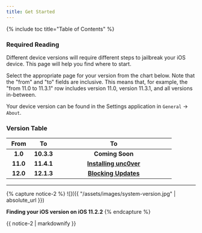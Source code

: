 ```yaml
---
title: Get Started
---
```


{% include toc title="Table of Contents" %}

### Required Reading

Different device versions will require different steps to jailbreak your iOS device. This page will help you find where to start.

Select the appropriate page for your version from the chart below. Note that the "from" and "to" fields are inclusive. This means that, for example, the "from 11.0 to 11.3.1" row includes version 11.0, version 11.3.1, and all versions in-between.

Your device version can be found in the Settings application in `General` -> `About`.

### Version Table

<table>
  <colgroup>
    <col span="1" style="width: 15%;">
    <col span="1" style="width: 15%;">
    <col span="1" style="width: 70%;">
    <!--<col span="1" style="width: 25%;">
    <col span="1" style="width: 25%;">
    <col span="1" style="width: 30%;">-->
  </colgroup>
  <thead>
    <tr>
      <th style="text-align: center; font-weight: bold;">From</th>
      <th style="text-align: center; font-weight: bold;">To</th>
      <th style="text-align: center; font-weight: bold;">To</th>
      <!--<th style="text-align: center; font-weight: bold;">32-bit</th>
      <th style="text-align: center; font-weight: bold;">64-bit</th>
      <th style="text-align: center; font-weight: bold;">No Headphone Jack</th>-->
    </tr>
  </thead>
  <tbody>
    <!--<tr>
      <td style="text-align: center; font-weight: bold;">1.0</td>
      <td style="text-align: center; font-weight: bold;">9.1</td>
      <td style="text-align: center; font-weight: bold;" colspan="3">Coming Soon</td>
    </tr>
      <tr>
      <td style="text-align: center; font-weight: bold;">9.2</td>
      <td style="text-align: center; font-weight: bold;">9.3.3</td>
      <td style="text-align: center; font-weight: bold;">Coming Soon</td>
      <td style="text-align: center; font-weight: bold;"><a href="installing-pangu933">Installing Pangu933</a></td>
      <td style="text-align: center; font-weight: bold;">N/A</td>
    </tr>
      <tr>
      <td style="text-align: center; font-weight: bold;">10.0</td>
      <td style="text-align: center; font-weight: bold;">10.2</td>
      <td style="text-align: center; font-weight: bold;"><a href="installing-h3lix">Installing h3lix</a></td>
      <td style="text-align: center; font-weight: bold;"><a href="installing-yalu102">Installing Yalu</a></td>
      <td style="text-align: center; font-weight: bold;"><a href="installing-meridian">Installing Meridian</a></td>
    </tr>
  <tr>
      <td style="text-align: center; font-weight: bold;">10.2.1</td>
      <td style="text-align: center; font-weight: bold;">10.3.3</td>
      <td style="text-align: center; font-weight: bold;"><a href="installing-h3lix">Installing h3lix</a></td>
      <td style="text-align: center; font-weight: bold;"><a href="installing-doubleh3lix">Installing doubleh3lix</a></td>
      <td style="text-align: center; font-weight: bold;"><a href="installing-meridian">Installing Meridian</a></td>
    </tr>-->
    <tr>
      <td style="text-align: center; font-weight: bold;">1.0</td>
      <td style="text-align: center; font-weight: bold;">10.3.3</td>
      <td style="text-align: center; font-weight: bold;" colspan="1">Coming Soon</td>
    </tr>
    <tr>
      <td style="text-align: center; font-weight: bold;">11.0</td>
      <td style="text-align: center; font-weight: bold;">11.4.1</td>
      <!--<td style="text-align: center; font-weight: bold;">N/A</td>-->
      <td style="text-align: center; font-weight: bold;" colspan="1"><a href="installing-unc0ver">Installing unc0ver</a></td>
    </tr>
    <tr>
      <td style="text-align: center; font-weight: bold;">12.0</td>
      <td style="text-align: center; font-weight: bold;">12.1.3</td>
      <!--<td style="text-align: center; font-weight: bold;">N/A</td>-->
      <td style="text-align: center; font-weight: bold;" colspan="1"><a href="blocking-updates">Blocking Updates</a></td>
    </tr>
  </tbody>
</table>

---
{% capture notice-2 %}
![]({{ "/assets/images/system-version.jpg" | absolute_url }})

**Finding your iOS version on iOS 11.2.2**
{% endcapture %}

<div class="notice">{{ notice-2 | markdownify }}</div>
